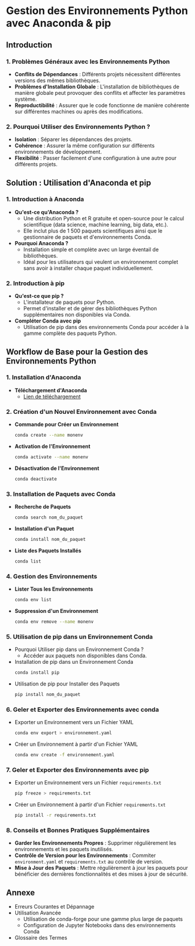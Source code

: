 # Gestion des Environnements Python avec Anaconda & pip

## Introduction

### 1. Problèmes Généraux avec les Environnements Python
- **Conflits de Dépendances** : Différents projets nécessitent différentes versions des mêmes bibliothèques.
- **Problèmes d'Installation Globale** : L'installation de bibliothèques de manière globale peut provoquer des conflits et affecter les paramètres système.
- **Reproductibilité** : Assurer que le code fonctionne de manière cohérente sur différentes machines ou après des modifications.

### 2. Pourquoi Utiliser des Environnements Python ?
- **Isolation** : Séparer les dépendances des projets.
- **Cohérence** : Assurer la même configuration sur différents environnements de développement.
- **Flexibilité** : Passer facilement d'une configuration à une autre pour différents projets.

## Solution : Utilisation d'Anaconda et pip

### 1. Introduction à Anaconda
- **Qu'est-ce qu'Anaconda ?**
  - Une distribution Python et R gratuite et open-source pour le calcul scientifique (data science, machine learning, big data, etc.).
  - Elle inclut plus de 1 500 paquets scientifiques ainsi que le gestionnaire de paquets et d'environnements Conda.
- **Pourquoi Anaconda ?**
  - Installation simple et complète avec un large éventail de bibliothèques.
  - Idéal pour les utilisateurs qui veulent un environnement complet sans avoir à installer chaque paquet individuellement.

### 2. Introduction à pip
- **Qu'est-ce que pip ?**
  - L'installateur de paquets pour Python.
  - Permet d'installer et de gérer des bibliothèques Python supplémentaires non disponibles via Conda.
- **Compléter Conda avec pip**
  - Utilisation de pip dans des environnements Conda pour accéder à la gamme complète des paquets Python.

## Workflow de Base pour la Gestion des Environnements Python

### 1. Installation d'Anaconda
- **Téléchargement d'Anaconda**
  - [Lien de téléchargement](https://www.anaconda.com/products/distribution)
  
### 2. Création d'un Nouvel Environnement avec Conda
- **Commande pour Créer un Environnement**
    ```bash
    conda create --name monenv
    ```
- **Activation de l'Environnement**
    ```bash
    conda activate --name monenv
    ```
- **Désactivation de l'Environnement**
    ```bash
    conda deactivate
    ```
### 3. Installation de Paquets avec Conda
- **Recherche de Paquets**
    ```bash
    conda search nom_du_paquet
    ```
- **Installation d'un Paquet**
    ```bash
    conda install nom_du_paquet
    ```
- **Liste des Paquets Installés**
    ```bash
    conda list
    ```
### 4. Gestion des Environnements
- **Lister Tous les Environnements**
    ```bash
    conda env list
    ```
- **Suppression d'un Environnement**
    ```bash
    conda env remove --name monenv
    ```
### 5. Utilisation de pip dans un Environnement Conda
- Pourquoi Utiliser pip dans un Environnement Conda ?
  - Accéder aux paquets non disponibles dans Conda.
- Installation de pip dans un Environnement Conda
    ```bash
    conda install pip
    ```
- Utilisation de pip pour Installer des Paquets
    ```bash
    pip install nom_du_paquet
    ```
### 6. Geler et Exporter des Environnements avec conda
- Exporter un Environnement vers un Fichier YAML
    ```bash
    conda env export > environnement.yaml
    ```
- Créer un Environnement à partir d'un Fichier YAML
    ```bash
    conda env create -f environnement.yaml
    ```
### 7. Geler et Exporter des Environnements avec pip
- Exporter un Environnement vers un Fichier `requirements.txt`
    ```bash
    pip freeze > requirements.txt
    ```
- Créer un Environnement à partir d'un Fichier `requirements.txt`
    ```bash
    pip install -r requirements.txt
    ```

### 8. Conseils et Bonnes Pratiques Supplémentaires
- **Garder les Environnements Propres** : Supprimer régulièrement les environnements et les paquets inutilisés.
- **Contrôle de Version pour les Environnements** : Commiter `environment.yaml` et `requirements.txt` au contrôle de version.
- **Mise à Jour des Paquets** : Mettre régulièrement à jour les paquets pour bénéficier des dernières fonctionnalités et des mises à jour de sécurité.

## Annexe
- Erreurs Courantes et Dépannage
- Utilisation Avancée
  - Utilisation de conda-forge pour une gamme plus large de paquets
  - Configuration de Jupyter Notebooks dans des environnements Conda
- Glossaire des Termes
